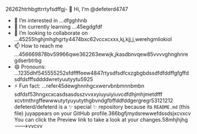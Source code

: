26262htrhbgttrrtyfsdffgj- 👋 Hi, I’m @defeterd4747
- 👀 I’m interested in ...dfgghhnb
- 🌱 I’m currently learning ...45egdgfdf
- 💞️ I’m looking to collaborate on ...45255hghjmhghgrty4474bxc62vccxcxxx,kj,kjj,j,werehgmliokiol
- 📫 How to reach me ...456669878bv59966qwe362263ewwjk,jkasdbnvqew85vvvvghnghnregdserbtrbg
- 😄 Pronouns: ...1235dhf545555252sfdffffeew4847rtysdfsdfcxzgbgbdssdfdfddffgfgffdsdfdsfffsddddwretyuutyytu5925
- ⚡ Fun fact: ...refer45dewghnnhgcxwervbnbmnnbmbn
sdfdsf53hngxcxcasdsasdsszvvxxyiuyuiyiuvcdfdhjmhjmetdfff
xcvtmthrgffewwwutytyuyutythgbvndgfbffddfddgergregr53121212
defeterd/defeterd is a ✨ special ✨ repository because its `README.md` (this file) juyappears on your GitHub profile.366bgfjmydsrewwefdssdsjxcvxcv
You can click the Preview link to take a look at your changes.58mhjhjhg
--->vvcvv
